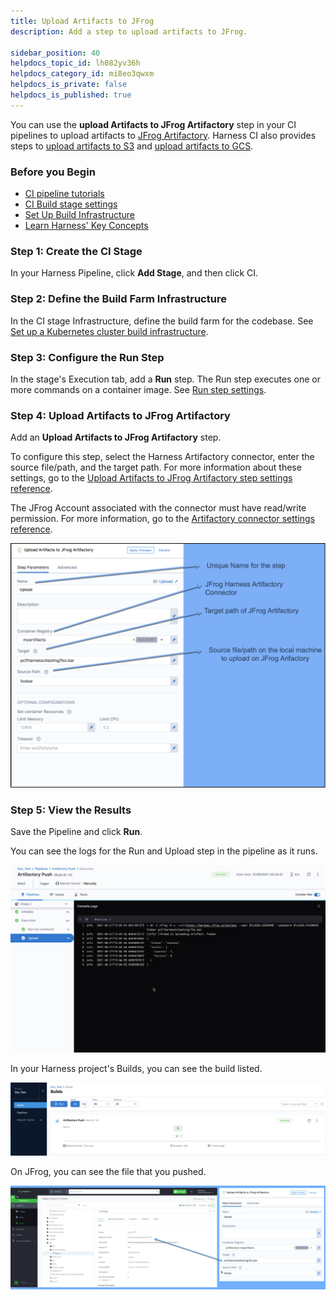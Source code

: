 ```yaml
---
title: Upload Artifacts to JFrog
description: Add a step to upload artifacts to JFrog.

sidebar_position: 40
helpdocs_topic_id: lh082yv36h
helpdocs_category_id: mi8eo3qwxm
helpdocs_is_private: false
helpdocs_is_published: true
---
```


You can use the **upload Artifacts to JFrog Artifactory** step in your CI pipelines to upload artifacts to [JFrog Artifactory](https://www.jfrog.com/confluence/display/JFROG/JFrog+Artifactory). Harness CI also provides steps to [upload artifacts to S3](../../ci-technical-reference/upload-artifacts-steps/upload-artifacts-to-s-3-step-settings.md) and [upload artifacts to GCS](../../ci-technical-reference/upload-artifacts-steps/upload-artifacts-to-gcs-step-settings.md).

### Before you Begin

* [CI pipeline tutorials](../../ci-quickstarts/ci-pipeline-quickstart.md)
* [CI Build stage settings](../set-up-build-infrastructure/ci-stage-settings.md)
* [Set Up Build Infrastructure](/docs/category/set-up-build-infrastructure)
* [Learn Harness' Key Concepts](/docs/getting-started/learn-harness-key-concepts.md)

### Step 1: Create the CI Stage

In your Harness Pipeline, click **Add Stage**, and then click CI.

### Step 2: Define the Build Farm Infrastructure

In the CI stage Infrastructure, define the build farm for the codebase. See [Set up a Kubernetes cluster build infrastructure](../set-up-build-infrastructure/k8s-build-infrastructure/set-up-a-kubernetes-cluster-build-infrastructure.md).

### Step 3: Configure the Run Step

In the stage's Execution tab, add a **Run** step. The Run step executes one or more commands on a container image. See [Run step settings](../../ci-technical-reference/configure-run-tests-step-settings.md).

### Step 4: Upload Artifacts to JFrog Artifactory

Add an **Upload Artifacts to JFrog Artifactory** step.

To configure this step, select the Harness Artifactory connector, enter the source file/path, and the target path. For more information about these settings, go to the [Upload Artifacts to JFrog Artifactory step settings reference](../../ci-technical-reference/upload-artifacts-steps/upload-artifacts-to-jfrog-artifactory-step-settings.md).

The JFrog Account associated with the connector must have read/write permission. For more information, go to the [Artifactory connector settings reference](../../../platform/7_Connectors/ref-cloud-providers/artifactory-connector-settings-reference.md).

![](./static/upload-artifacts-to-jfrog-519.png)

### Step 5: View the Results

Save the Pipeline and click **Run**.

You can see the logs for the Run and Upload step in the pipeline as it runs.

![](static/upload-artifacts-to-jfrog-520.png)

In your Harness project's Builds, you can see the build listed.

![](./static/upload-artifacts-to-jfrog-521.png)

On JFrog, you can see the file that you pushed.

![](./static/upload-artifacts-to-jfrog-522.png)
